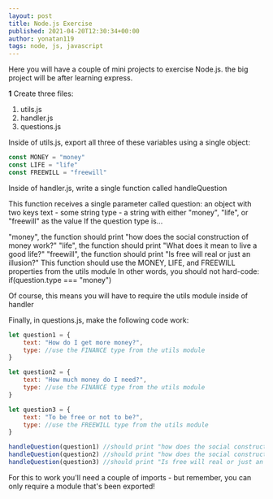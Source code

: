 ```yaml
---
layout: post
title: Node.js Exercise
published: 2021-04-20T12:30:34+00:00
author: yonatan119
tags: node, js, javascript
---
```


Here you will have a couple of mini projects to exercise Node.js.
the big project will be after learning express.

**1**
Create three files: 
1. utils.js
2. handler.js
3. questions.js

Inside of utils.js, export all three of these variables using a single object:

```javascript
const MONEY = "money"
const LIFE = "life"
const FREEWILL = "freewill"
```

Inside of handler.js, write a single function called handleQuestion

This function receives a single parameter called question: an object with two keys
text - some string
type - a string with either "money", "life", or "freewill" as the value
If the question type is...

"money", the function should print "how does the social construction of money work?"
"life", the function should print "What does it mean to live a good life?"
"freewill", the function should print "Is free will real or just an illusion?"
This function should use the MONEY, LIFE, and FREEWILL properties from the utils module
In other words, you should not hard-code: if(question.type === "money")

Of course, this means you will have to require the utils module inside of handler

Finally, in questions.js, make the following code work:

```javascript
let question1 = {
    text: "How do I get more money?",
    type: //use the FINANCE type from the utils module
}

let question2 = {
    text: "How much money do I need?",
    type: //use the FINANCE type from the utils module
}

let question3 = {
    text: "To be free or not to be?",
    type: //use the FREEWILL type from the utils module
}

handleQuestion(question1) //should print "how does the social construction of money work?"
handleQuestion(question2) //should print "how does the social construction of money work?"
handleQuestion(question3) //should print "Is free will real or just an illusion?"
```

For this to work you'll need a couple of imports - but remember, you can only require a module that's been exported!

